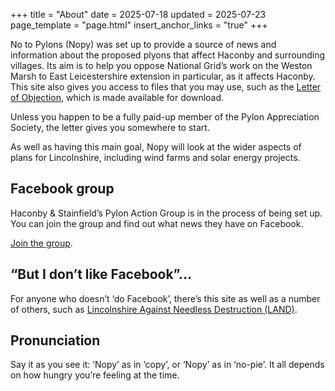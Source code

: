 +++
title = "About"
date = 2025-07-18
updated = 2025-07-23
page_template = "page.html"
insert_anchor_links = "true"
+++

No to Pylons (Nopy) was set up to provide a source of news and information about the proposed plyons that affect Haconby and surrounding villages. Its aim is to help you oppose National Grid’s work on the Weston Marsh to East Leicestershire extension in particular, as it affects Haconby. This site also gives you access to files that you may use, such as the [Letter of Objection](/links), which is made available for download.

Unless you happen to be a fully paid-up member of the Pylon Appreciation Society, the letter gives you somewhere to start.

As well as having this main goal, Nopy will look at the wider aspects of plans for Lincolnshire, including wind farms and solar energy projects. 

## Facebook group

Haconby & Stainfield’s Pylon Action Group is in the process of being set up. You can join the group and find out what news they have on Facebook.

[Join the group](https://www.facebook.com/groups/1400754671211902).

## “But I don’t like Facebook”…

For anyone who doesn’t ‘do Facebook’, there’s this site as well as a number of others, such as [Lincolnshire Against Needless Destruction (LAND)](https://www.lincsland.co.uk).

## Pronunciation

Say it as you see it: ‘Nopy’ as in ‘copy’, or ‘Nopy’ as in ‘no-pie’. It all depends on how hungry you’re feeling at the time. 